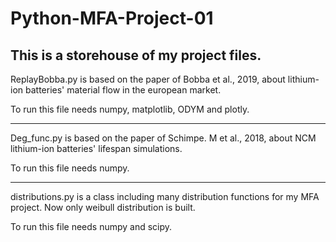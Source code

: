 # Python-MFA-Project-01
This is a storehouse of my project files.
-----------------------------------------------------------------
ReplayBobba.py is based on the paper of Bobba et al., 2019, about lithium-ion batteries' material flow in the european market.

To run this file needs numpy, matplotlib, ODYM and plotly.

-----------------------------------------------------------------

Deg_func.py is based on the paper of Schimpe. M et al., 2018, about NCM lithium-ion batteries' lifespan simulations.

To run this file needs numpy.

-----------------------------------------------------------------

distributions.py is a class including many distribution functions for my MFA project. Now only weibull distribution is built.

To run this file needs numpy and scipy.
